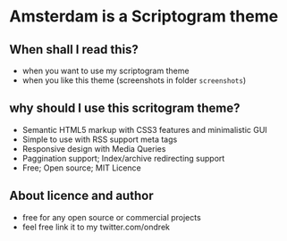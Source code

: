 # Amsterdam is a Scriptogram theme

## When shall I read this?

 - when you want to use my scriptogram theme
 - when you like this theme (screenshots in folder `screenshots`)

## why should I use this scritogram theme?

 - Semantic HTML5 markup with CSS3 features and minimalistic GUI
 - Simple to use with RSS support meta tags
 - Responsive design with Media Queries
 - Paggination support; Index/archive redirecting support
 - Free; Open source; MIT Licence
 
## About licence and author
 
 - free for any open source or commercial projects
 - feel free link it to my twitter.com/ondrek
